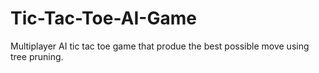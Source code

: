 # Tic-Tac-Toe-AI-Game
 Multiplayer AI tic tac toe game that produe the best possible move using tree pruning.
